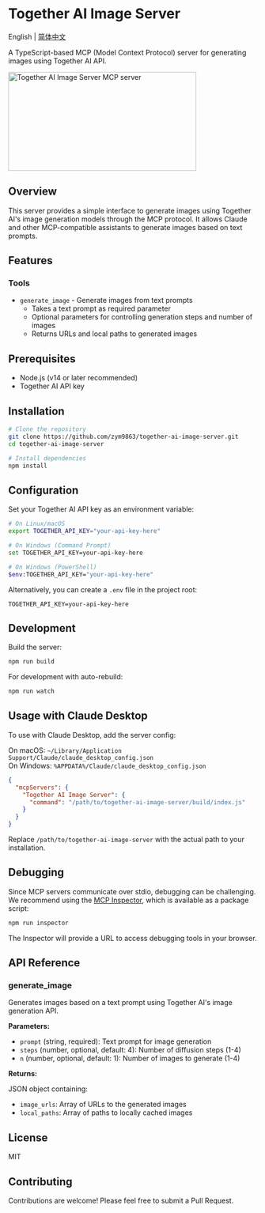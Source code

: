 # Together AI Image Server

English | [简体中文](README_zh.md)

A TypeScript-based MCP (Model Context Protocol) server for generating images using Together AI API.

<a href="https://glama.ai/mcp/servers/p1ctvg1l87">
  <img width="380" height="200" src="https://glama.ai/mcp/servers/p1ctvg1l87/badge" alt="Together AI Image Server MCP server" />
</a>

## Overview

This server provides a simple interface to generate images using Together AI's image generation models through the MCP protocol. It allows Claude and other MCP-compatible assistants to generate images based on text prompts.

## Features

### Tools

- `generate_image` - Generate images from text prompts
  - Takes a text prompt as required parameter
  - Optional parameters for controlling generation steps and number of images
  - Returns URLs and local paths to generated images

## Prerequisites

- Node.js (v14 or later recommended)
- Together AI API key

## Installation

```bash
# Clone the repository
git clone https://github.com/zym9863/together-ai-image-server.git
cd together-ai-image-server

# Install dependencies
npm install
```

## Configuration

Set your Together AI API key as an environment variable:

```bash
# On Linux/macOS
export TOGETHER_API_KEY="your-api-key-here"

# On Windows (Command Prompt)
set TOGETHER_API_KEY=your-api-key-here

# On Windows (PowerShell)
$env:TOGETHER_API_KEY="your-api-key-here"
```

Alternatively, you can create a `.env` file in the project root:

```
TOGETHER_API_KEY=your-api-key-here
```

## Development

Build the server:

```bash
npm run build
```

For development with auto-rebuild:

```bash
npm run watch
```

## Usage with Claude Desktop

To use with Claude Desktop, add the server config:

On macOS: `~/Library/Application Support/Claude/claude_desktop_config.json`  
On Windows: `%APPDATA%/Claude/claude_desktop_config.json`

```json
{
  "mcpServers": {
    "Together AI Image Server": {
      "command": "/path/to/together-ai-image-server/build/index.js"
    }
  }
}
```

Replace `/path/to/together-ai-image-server` with the actual path to your installation.

## Debugging

Since MCP servers communicate over stdio, debugging can be challenging. We recommend using the [MCP Inspector](https://github.com/modelcontextprotocol/inspector), which is available as a package script:

```bash
npm run inspector
```

The Inspector will provide a URL to access debugging tools in your browser.

## API Reference

### generate_image

Generates images based on a text prompt using Together AI's image generation API.

**Parameters:**

- `prompt` (string, required): Text prompt for image generation
- `steps` (number, optional, default: 4): Number of diffusion steps (1-4)
- `n` (number, optional, default: 1): Number of images to generate (1-4)

**Returns:**

JSON object containing:
- `image_urls`: Array of URLs to the generated images
- `local_paths`: Array of paths to locally cached images

## License

MIT

## Contributing

Contributions are welcome! Please feel free to submit a Pull Request.